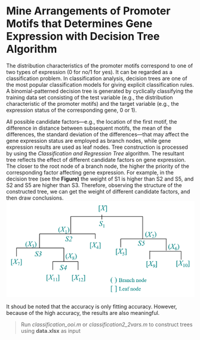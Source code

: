 # Mine Arrangements of Promoter Motifs that Determines Gene Expression with **Decision Tree** Algorithm

The distribution characteristics of the promoter motifs correspond to one of two
types of expression (0 for no/1 for yes). It can be regarded as a
classification problem. In classification analysis, decision trees are one of
the most popular classification models for giving explicit classification rules.
A binomial-patterned decision tree is generated by cyclically classifying the
training data set consisting of the test variable (e.g., the distribution
characteristic of the promoter motifs) and the target variable (e.g., the
expression status of the corresponding gene, 0 or 1).

All possible candidate factors—e.g., the location of the first motif, the
difference in distance between subsequent motifs, the mean of the differences,
the standard deviation of the differences—that may affect the gene expression
status are employed as branch nodes, while gene expression results are used as
leaf nodes. Tree construction is processed by using the *Classification and
Regression Tree* algorithm. The resultant tree reflects the effect of different
candidate factors on gene expression. The closer to the root node of a branch
node, the higher the priority of the corresponding factor affecting gene
expression. For example, in the decision tree (see the **Figure)** the weight of
S1 is higher than S2 and S5, and S2 and S5 are higher than S3. Therefore,
observing the structure of the constructed tree, we can get the weight of
different candidate factors, and then draw conclusions.
![image](https://github.com/gaskinwang/Decision-Tree/blob/master/Decision%20tree/Schematic%20diagram.png)

It shoud be noted that the accuracy is only fitting accuracy. However, because
of the high accuracy, the results are also meaningful.

>   Run *classification_ooi.m* or *classification2_2vars.m* to construct trees
>   using **data.xlsx** as input
